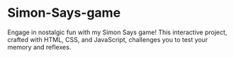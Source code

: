 # Simon-Says-game
Engage in nostalgic fun with my Simon Says game! This interactive project, crafted with HTML, CSS, and JavaScript, challenges you to test your memory and reflexes.
